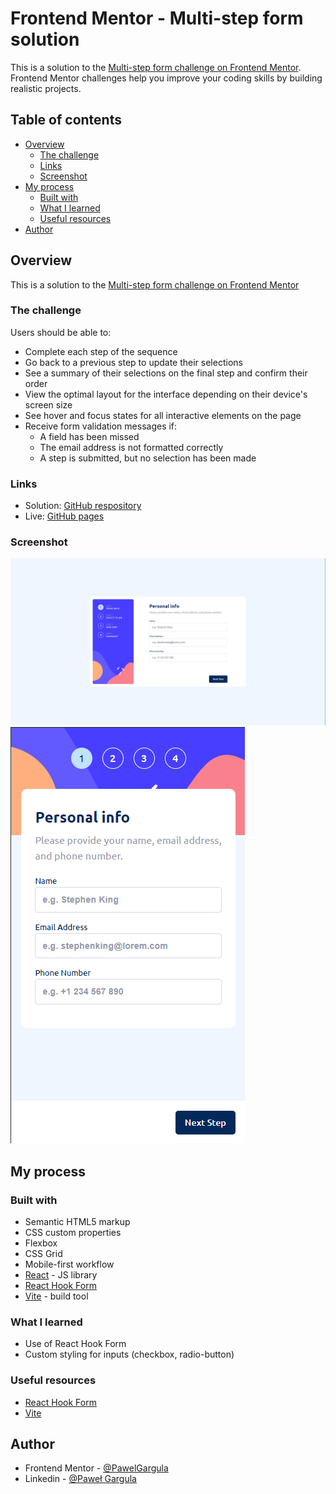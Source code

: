 # Frontend Mentor - Multi-step form solution

This is a solution to the [Multi-step form challenge on Frontend Mentor](https://www.frontendmentor.io/challenges/multistep-form-YVAnSdqQBJ). Frontend Mentor challenges help you improve your coding skills by building realistic projects.

## Table of contents

- [Overview](#overview)
  - [The challenge](#the-challenge)
  - [Links](#links)
  - [Screenshot](#screenshot)
- [My process](#my-process)
  - [Built with](#built-with)
  - [What I learned](#what-i-learned)
  - [Useful resources](#useful-resources)
- [Author](#author)

## Overview

This is a solution to the [Multi-step form challenge on Frontend Mentor](https://www.frontendmentor.io/challenges/multistep-form-YVAnSdqQBJ)

### The challenge

Users should be able to:

- Complete each step of the sequence
- Go back to a previous step to update their selections
- See a summary of their selections on the final step and confirm their order
- View the optimal layout for the interface depending on their device's screen size
- See hover and focus states for all interactive elements on the page
- Receive form validation messages if:
  - A field has been missed
  - The email address is not formatted correctly
  - A step is submitted, but no selection has been made

### Links

- Solution: [GitHub respository](https://github.com/PawelGargula/multi-step-form)
- Live: [GitHub pages](https://pawelgargula.github.io/multi-step-form/)

### Screenshot

![Desktop](screenshots/desktop.png)
![Mobile](screenshots/mobile.png)

## My process

### Built with

- Semantic HTML5 markup
- CSS custom properties
- Flexbox
- CSS Grid
- Mobile-first workflow
- [React](https://reactjs.org/) - JS library
- [React Hook Form](https://react-hook-form.com/)
- [Vite](https://vitejs.dev/) - build tool

### What I learned

- Use of React Hook Form
- Custom styling for inputs (checkbox, radio-button)

### Useful resources

- [React Hook Form](https://react-hook-form.com/)
- [Vite](https://vitejs.dev/)

## Author

- Frontend Mentor - [@PawelGargula](https://www.frontendmentor.io/profile/PawelGargula)
- Linkedin - [@Paweł Gargula](https://www.linkedin.com/in/pawel-gargula/)
